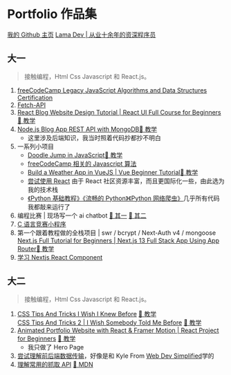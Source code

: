 # Portfolio 作品集

[我的 Github 主页](https://github.com/DandelionWithLute)
[Lama Dev | 从业十余年的资深程序员](https://www.youtube.com/@LamaDev)

## 大一

> 接触编程，Html Css Javascript 和 React.js。

1. [freeCodeCamp Legacy JavaScript Algorithms and Data Structures Certification](https://www.freecodecamp.org/certification/fcc8a2286e9-3143-4e9c-8867-a87b89efdeea/javascript-algorithms-and-data-structures)
2. [Fetch-API](https://github.com/DandelionWithLute/Fetch-API/blob/main/src/App.js)
3. [React Blog Website Design Tutorial | React UI Full Course for Beginners](https://github.com/DandelionWithLute/React-Blog-Website-Design-Learned-from-Lama-Dev/blob/main/src/App.js) [🔗 教学](https://www.youtube.com/watch?v=tlTdbc5byAs)
4. [Node.js Blog App REST API with MongoDB](https://github.com/DandelionWithLute/React-Blog-Api-Learned-From-Lama-Dev/tree/main/routes)[🔗 教学](https://www.youtube.com/watch?v=OML9f6LXUUs)
   - 这里涉及后端知识，我当时照着代码抄都抄不明白
5. 一系列小项目
   - [Doodle Jump in JavaScript](https://github.com/DandelionWithLute/My-Code/tree/main/Indie%20Games/Doodle%20Jump)[🔗 教学](https://www.youtube.com/watch?v=YSEsSs3hB6A)
   - [freeCodeCamp 相关的 Javascript 算法](https://github.com/DandelionWithLute/My-Code/tree/main/Javascript/Former)
   - [Build a Weather App in VueJS | Vue Beginner Tutorial](https://github.com/DandelionWithLute/My-Code/blob/main/Vue%20series/WeatherApp/2.vue)[🔗 教学](https://youtu.be/JLc-hWsPTUY)
   - [尝试使用 React](https://github.com/DandelionWithLute/My-Code/blob/main/myapp/src/App.js) 由于 React 社区资源丰富，而且更国际化一些，由此选为我的技术栈
   - [《Python 基础教程》《流畅的 Python》《Python 网络爬虫》](https://github.com/DandelionWithLute/My-Code/tree/main/Python3)几乎所有代码我都敲来运行了
6. 编程比赛 | 现场写一个 ai chatbot [🔏 其一](https://github.com/DandelionWithLute/chatbotsync) [🔗 其二](https://github.com/DandelionWithLute/chatgptredev)
7. [C 语言竞赛小程序](https://github.com/DandelionWithLute/Cmatch)
8. 第一个跟着教程做的全栈项目 | swr / bcrypt / Next-Auth v4 / mongoose <br/> [Next.js Full Tutorial for Beginners | Next.js 13 Full Stack App Using App Router](https://github.com/DandelionWithLute/Frontend-Projects)[🔗 教学](https://www.youtube.com/watch?v=VE8BkImUciY)
9. [学习 Nextjs React Component](https://github.com/DandelionWithLute/nextjscp1)

## 大二

> 接触编程，Html Css Javascript 和 React.js。

1. [CSS Tips And Tricks I Wish I Knew Before](https://github.com/DandelionWithLute/CSSTips1) [🔗 教学](https://www.youtube.com/watch?v=2KWdT4PkXgY)<br />[CSS Tips And Tricks 2 | I Wish Somebody Told Me Before](https://github.com/DandelionWithLute/CSStips2) [🔗 教学](https://www.youtube.com/watch?v=kINNs4uYYnY)
2. [Animated Portfolio Website with React & Framer Motion | React Project for Beginners](https://github.com/DandelionWithLute/animated-portfolio) [🔗 教学](https://www.youtube.com/watch?v=CHGHuF24Cjw)
   - 我只做了 Hero Page
3. [尝试理解前后端数据传输](https://github.com/DandelionWithLute/frontend-backend-data-transfer)，好像是和 Kyle From [Web Dev Simplified](https://www.youtube.com/c/webdevsimplified)学的
4. [理解常用的抓取 API](https://github.com/DandelionWithLute/mdn-fetch) [🔗 MDN](https://developer.mozilla.org/en-US/docs/Web/API/Fetch_API/Using_Fetch)
